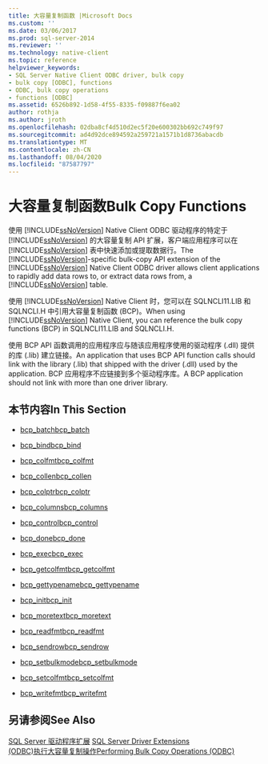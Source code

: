 ```yaml
---
title: 大容量复制函数 |Microsoft Docs
ms.custom: ''
ms.date: 03/06/2017
ms.prod: sql-server-2014
ms.reviewer: ''
ms.technology: native-client
ms.topic: reference
helpviewer_keywords:
- SQL Server Native Client ODBC driver, bulk copy
- bulk copy [ODBC], functions
- ODBC, bulk copy operations
- functions [ODBC]
ms.assetid: 6526b892-1d58-4f55-8335-f09887f6ea02
author: rothja
ms.author: jroth
ms.openlocfilehash: 02dba8cf4d510d2ec5f20e600302bb692c749f97
ms.sourcegitcommit: ad4d92dce894592a259721a1571b1d8736abacdb
ms.translationtype: MT
ms.contentlocale: zh-CN
ms.lasthandoff: 08/04/2020
ms.locfileid: "87587797"
---
```

# <a name="bulk-copy-functions"></a><span data-ttu-id="282a0-102">大容量复制函数</span><span class="sxs-lookup"><span data-stu-id="282a0-102">Bulk Copy Functions</span></span>
  <span data-ttu-id="282a0-103">使用 [!INCLUDE[ssNoVersion](../../includes/ssnoversion-md.md)] Native Client ODBC 驱动程序的特定于 [!INCLUDE[ssNoVersion](../../includes/ssnoversion-md.md)] 的大容量复制 API 扩展，客户端应用程序可以在 [!INCLUDE[ssNoVersion](../../includes/ssnoversion-md.md)] 表中快速添加或提取数据行。</span><span class="sxs-lookup"><span data-stu-id="282a0-103">The [!INCLUDE[ssNoVersion](../../includes/ssnoversion-md.md)]-specific bulk-copy API extension of the [!INCLUDE[ssNoVersion](../../includes/ssnoversion-md.md)] Native Client ODBC driver allows client applications to rapidly add data rows to, or extract data rows from, a [!INCLUDE[ssNoVersion](../../includes/ssnoversion-md.md)] table.</span></span>  
  
 <span data-ttu-id="282a0-104">使用 [!INCLUDE[ssNoVersion](../../includes/ssnoversion-md.md)] Native Client 时，您可以在 SQLNCLI11.LIB 和 SQLNCLI.H 中引用大容量复制函数 (BCP)。</span><span class="sxs-lookup"><span data-stu-id="282a0-104">When using [!INCLUDE[ssNoVersion](../../includes/ssnoversion-md.md)] Native Client, you can reference the bulk copy functions (BCP) in SQLNCLI11.LIB and SQLNCLI.H.</span></span>  
  
 <span data-ttu-id="282a0-105">使用 BCP API 函数调用的应用程序应与随该应用程序使用的驱动程序 (.dll) 提供的库 (.lib) 建立链接。</span><span class="sxs-lookup"><span data-stu-id="282a0-105">An application that uses BCP API function calls should link with the library (.lib) that shipped with the driver (.dll) used by the application.</span></span> <span data-ttu-id="282a0-106">BCP 应用程序不应链接到多个驱动程序库。</span><span class="sxs-lookup"><span data-stu-id="282a0-106">A BCP application should not link with more than one driver library.</span></span>  
  
## <a name="in-this-section"></a><span data-ttu-id="282a0-107">本节内容</span><span class="sxs-lookup"><span data-stu-id="282a0-107">In This Section</span></span>  
  
-   [<span data-ttu-id="282a0-108">bcp_batch</span><span class="sxs-lookup"><span data-stu-id="282a0-108">bcp_batch</span></span>](bcp-batch.md)  
  
-   [<span data-ttu-id="282a0-109">bcp_bind</span><span class="sxs-lookup"><span data-stu-id="282a0-109">bcp_bind</span></span>](bcp-bind.md)  
  
-   [<span data-ttu-id="282a0-110">bcp_colfmt</span><span class="sxs-lookup"><span data-stu-id="282a0-110">bcp_colfmt</span></span>](bcp-colfmt.md)  
  
-   [<span data-ttu-id="282a0-111">bcp_collen</span><span class="sxs-lookup"><span data-stu-id="282a0-111">bcp_collen</span></span>](bcp-collen.md)  
  
-   [<span data-ttu-id="282a0-112">bcp_colptr</span><span class="sxs-lookup"><span data-stu-id="282a0-112">bcp_colptr</span></span>](bcp-colptr.md)  
  
-   [<span data-ttu-id="282a0-113">bcp_columns</span><span class="sxs-lookup"><span data-stu-id="282a0-113">bcp_columns</span></span>](bcp-columns.md)  
  
-   [<span data-ttu-id="282a0-114">bcp_control</span><span class="sxs-lookup"><span data-stu-id="282a0-114">bcp_control</span></span>](bcp-control.md)  
  
-   [<span data-ttu-id="282a0-115">bcp_done</span><span class="sxs-lookup"><span data-stu-id="282a0-115">bcp_done</span></span>](bcp-done.md)  
  
-   [<span data-ttu-id="282a0-116">bcp_exec</span><span class="sxs-lookup"><span data-stu-id="282a0-116">bcp_exec</span></span>](bcp-exec.md)  
  
-   [<span data-ttu-id="282a0-117">bcp_getcolfmt</span><span class="sxs-lookup"><span data-stu-id="282a0-117">bcp_getcolfmt</span></span>](bcp-getcolfmt.md)  
  
-   [<span data-ttu-id="282a0-118">bcp_gettypename</span><span class="sxs-lookup"><span data-stu-id="282a0-118">bcp_gettypename</span></span>](bcp-gettypename.md)  
  
-   [<span data-ttu-id="282a0-119">bcp_init</span><span class="sxs-lookup"><span data-stu-id="282a0-119">bcp_init</span></span>](bcp-init.md)  
  
-   [<span data-ttu-id="282a0-120">bcp_moretext</span><span class="sxs-lookup"><span data-stu-id="282a0-120">bcp_moretext</span></span>](bcp-moretext.md)  
  
-   [<span data-ttu-id="282a0-121">bcp_readfmt</span><span class="sxs-lookup"><span data-stu-id="282a0-121">bcp_readfmt</span></span>](bcp-readfmt.md)  
  
-   [<span data-ttu-id="282a0-122">bcp_sendrow</span><span class="sxs-lookup"><span data-stu-id="282a0-122">bcp_sendrow</span></span>](bcp-sendrow.md)  
  
-   [<span data-ttu-id="282a0-123">bcp_setbulkmode</span><span class="sxs-lookup"><span data-stu-id="282a0-123">bcp_setbulkmode</span></span>](bcp-setbulkmode.md)  
  
-   [<span data-ttu-id="282a0-124">bcp_setcolfmt</span><span class="sxs-lookup"><span data-stu-id="282a0-124">bcp_setcolfmt</span></span>](bcp-setcolfmt.md)  
  
-   [<span data-ttu-id="282a0-125">bcp_writefmt</span><span class="sxs-lookup"><span data-stu-id="282a0-125">bcp_writefmt</span></span>](bcp-writefmt.md)  
  
## <a name="see-also"></a><span data-ttu-id="282a0-126">另请参阅</span><span class="sxs-lookup"><span data-stu-id="282a0-126">See Also</span></span>  
 <span data-ttu-id="282a0-127">[SQL Server 驱动程序扩展](../../database-engine/dev-guide/sql-server-driver-extensions.md) </span><span class="sxs-lookup"><span data-stu-id="282a0-127">[SQL Server Driver Extensions](../../database-engine/dev-guide/sql-server-driver-extensions.md) </span></span>  
 [<span data-ttu-id="282a0-128">&#40;ODBC&#41;执行大容量复制操作</span><span class="sxs-lookup"><span data-stu-id="282a0-128">Performing Bulk Copy Operations &#40;ODBC&#41;</span></span>](../native-client-odbc-bulk-copy-operations/performing-bulk-copy-operations-odbc.md)  
  
  

